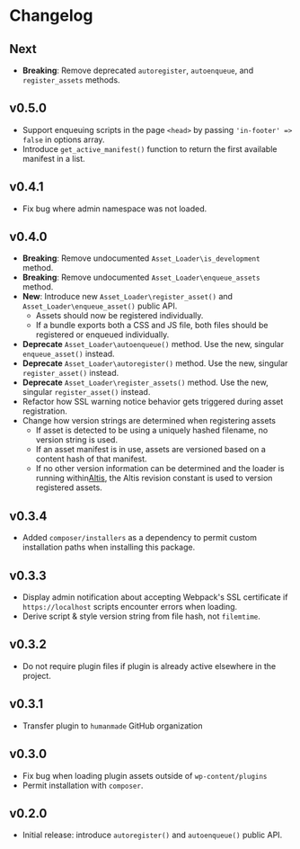 # Changelog

## Next

- **Breaking**: Remove deprecated `autoregister`, `autoenqueue`, and `register_assets` methods.

## v0.5.0

- Support enqueuing scripts in the page `<head>` by passing `'in-footer' => false` in options array.
- Introduce `get_active_manifest()` function to return the first available manifest in a list.

## v0.4.1

- Fix bug where admin namespace was not loaded.

## v0.4.0

- **Breaking**: Remove undocumented `Asset_Loader\is_development` method.
- **Breaking**: Remove undocumented `Asset_Loader\enqueue_assets` method.
- **New**: Introduce new `Asset_Loader\register_asset()` and `Asset_Loader\enqueue_asset()` public API.
  - Assets should now be registered individually.
  - If a bundle exports both a CSS and JS file, both files should be registered or enqueued individually.
- **Deprecate** `Asset_Loader\autoenqueue()` method. Use the new, singular `enqueue_asset()` instead.
- **Deprecate** `Asset_Loader\autoregister()` method. Use the new, singular `register_asset()` instead.
- **Deprecate** `Asset_Loader\register_assets()` method. Use the new, singular `register_asset()` instead.
- Refactor how SSL warning notice behavior gets triggered during asset registration.
- Change how version strings are determined when registering assets
  - If asset is detected to be using a uniquely hashed filename, no version string is used.
  - If an asset manifest is in use, assets are versioned based on a content hash of that manifest.
  - If no other version information can be determined and the loader is running within[Altis](https://altis-dxp.com), the Altis revision constant is used to version registered assets.

## v0.3.4

- Added `composer/installers` as a dependency to permit custom installation paths when installing this package.

## v0.3.3

- Display admin notification about accepting Webpack's SSL certificate if `https://localhost` scripts encounter errors when loading.
- Derive script & style version string from file hash, not `filemtime`.

## v0.3.2

- Do not require plugin files if plugin is already active elsewhere in the project.

## v0.3.1

- Transfer plugin to `humanmade` GitHub organization

## v0.3.0

- Fix bug when loading plugin assets outside of `wp-content/plugins`
- Permit installation with `composer`.

## v0.2.0

- Initial release: introduce `autoregister()` and `autoenqueue()` public API.
